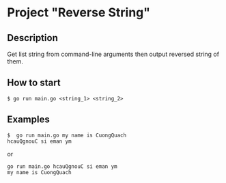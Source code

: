 # Project "Reverse String"

## Description

Get list string from command-line arguments then output reversed string of them.

## How to start

```
$ go run main.go <string_1> <string_2>
```

## Examples

```
$  go run main.go my name is CuongQuach
hcauQgnouC si eman ym
```

or

```
go run main.go hcauQgnouC si eman ym
my name is CuongQuach
```